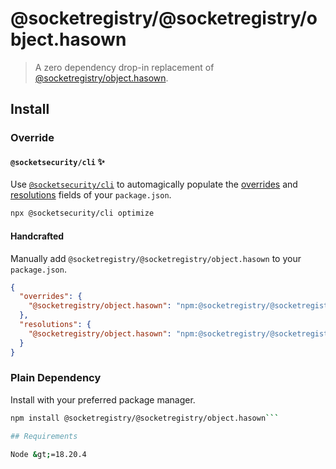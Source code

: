 # @socketregistry/@socketregistry/object.hasown

> A zero dependency drop-in replacement of
> [@socketregistry/object.hasown](https://www.npmjs.com/package/@socketregistry/object.hasown).

## Install

### Override

#### `@socketsecurity/cli` :sparkles:

Use [`@socketsecurity/cli`](https://www.npmjs.com/package/@socketsecurity/cli)
to automagically populate the
[overrides](https://docs.npmjs.com/cli/v9/configuring-npm/package-json#overrides)
and [resolutions](https://yarnpkg.com/configuration/manifest#resolutions) fields
of your `package.json`.

```sh
npx @socketsecurity/cli optimize
```

#### Handcrafted

Manually add `@socketregistry/@socketregistry/object.hasown` to your
`package.json`.

```json
{
  "overrides": {
    "@socketregistry/object.hasown": "npm:@socketregistry/@socketregistry/object.hasown@^1"
  },
  "resolutions": {
    "@socketregistry/object.hasown": "npm:@socketregistry/@socketregistry/object.hasown@^1"
  }
}
```

### Plain Dependency

Install with your preferred package manager.

````sh
npm install @socketregistry/@socketregistry/object.hasown```

## Requirements

Node &gt;=18.20.4
````
